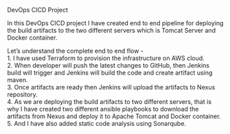 <p class="has-line-data" data-line-start="0" data-line-end="1">DevOps CICD Project</p>
<p class="has-line-data" data-line-start="2" data-line-end="3">In this DevOps CICD project I have created end to end pipeline for deploying the build artifacts to the two different servers which is Tomcat Server and Docker container.</p>
<p class="has-line-data" data-line-start="4" data-line-end="10">Let’s understand the complete end to end flow -<br>
1. I have used Terraform to provision the infrastructure on AWS cloud.<br>
2. When developer will push the latest changes to GitHub, then Jenkins build will trigger and Jenkins will build the code and create artifact using maven.<br>
3. Once artifacts are ready then Jenkins will upload the artifacts to Nexus repository.<br>
4. As we are deploying the build artifacts to two different servers, that is why I have created two different ansible playbooks to download the artifacts from Nexus and deploy it to Apache Tomcat and Docker container.<br>
5. And I have also added static code analysis using Sonarqube.</p>
